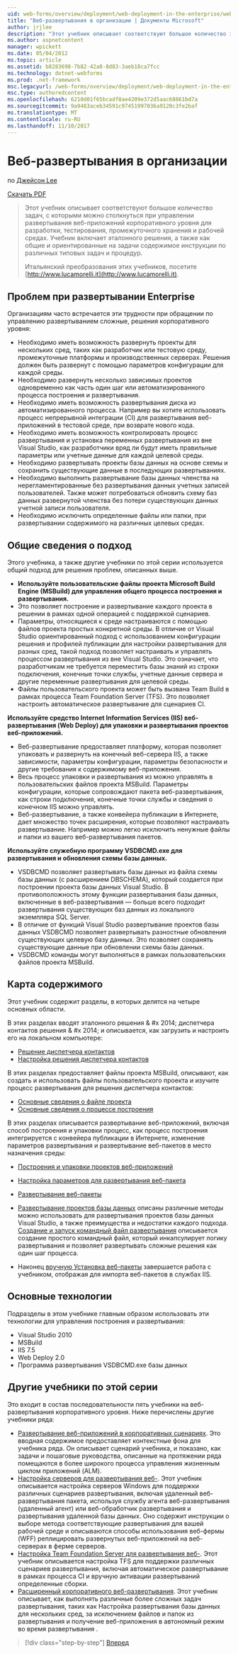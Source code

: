 ```yaml
---
uid: web-forms/overview/deployment/web-deployment-in-the-enterprise/web-deployment-in-the-enterprise
title: "Веб-развертывания в организации | Документы Microsoft"
author: jrjlee
description: "Этот учебник описывает соответствуют большое количество задач, с которыми можно столкнуться при управлении развертывания веб-приложений масштаба предприятия для devel..."
ms.author: aspnetcontent
manager: wpickett
ms.date: 05/04/2012
ms.topic: article
ms.assetid: b8283698-7b82-42a8-8d83-3aeb18ca7fcc
ms.technology: dotnet-webforms
ms.prod: .net-framework
msc.legacyurl: /web-forms/overview/deployment/web-deployment-in-the-enterprise/web-deployment-in-the-enterprise
msc.type: authoredcontent
ms.openlocfilehash: 6210d01f65bcadf8ae4209e372d5aac68861bd7a
ms.sourcegitcommit: 9a9483aceb34591c97451997036a9120c3fe2baf
ms.translationtype: MT
ms.contentlocale: ru-RU
ms.lasthandoff: 11/10/2017
---
```

<a name="web-deployment-in-the-enterprise"></a>Веб-развертывания в организации
====================
по [Джейсон Lee](https://github.com/jrjlee)

[Скачать PDF](https://msdnshared.blob.core.windows.net/media/MSDNBlogsFS/prod.evol.blogs.msdn.com/CommunityServer.Blogs.Components.WeblogFiles/00/00/00/63/56/8130.DeployingWebAppsInEnterpriseScenarios.pdf)

> Этот учебник описывает соответствуют большое количество задач, с которыми можно столкнуться при управлении развертывания веб-приложений корпоративного уровня для разработки, тестирования, промежуточного хранения и рабочей средах. Учебник включает эталонного решения, а также как общие и ориентированные на задачи содержимое инструкции по различных типовых задач и процедур.
> 
> Итальянский преобразования этих учебников, посетите [http://www.lucamorelli.it](http://www.lucamorelli.it).


## <a name="enterprise-deployment-challenges"></a>Проблем при развертывании Enterprise

Организациям часто встречается эти трудности при обращении по управлению развертыванием сложные, решения корпоративного уровня:

- Необходимо иметь возможность развернуть проекты для нескольких сред, таких как разработчик или тестовую среду, промежуточные платформы и производственных серверах. Решения должен быть развернут с помощью параметров конфигурации для каждой среды.
- Необходимо развернуть несколько зависимых проектов одновременно как часть один шаг или автоматизированного процесса построения и развертывания.
- Необходимо иметь возможность развертывания диска из автоматизированного процесса. Например вы хотите использовать процесс непрерывной интеграции (CI) для развертывания веб-приложений в тестовой среде, при возврате нового кода.
- Необходимо иметь возможность контролировать процесс развертывания и установка переменных развертывания из вне Visual Studio, как разработчики вряд ли будут иметь правильные параметры или учетные данные для каждой целевой среды.
- Необходимо развертывать проекты базы данных на основе схемы и сохранить существующие данные в последующих развертываниях.
- Необходимо выполнить развертывание базы данных членства на нерегламентированные без развертывания данных учетных записей пользователей. Также может потребоваться обновить схему баз данных развернутой членства без потери существующих данных учетной записи пользователя.
- Необходимо исключить определенные файлы или папки, при развертывании содержимого на различных целевых средах.

## <a name="overview-of-approach"></a>Общие сведения о подход

Этого учебника, а также другие учебники по этой серии используется общий подход для решения проблем, описанных выше.

- **Используйте пользовательские файлы проекта Microsoft Build Engine (MSBuild) для управления общего процесса построения и развертывания.**
- Это позволяет построение и развертывание каждого проекта в решении в рамках одной операцией с поддержкой сценариев.
- Параметры, относящиеся к среде настраиваются с помощью файлов проекта простых конкретной среды. В отличие от Visual Studio ориентированный подход с использованием конфигурации решения и профилей публикации для настройки развертывания для разных сред, такой подход позволяет настраивать и управлять процессом развертывания из вне Visual Studio. Это означает, что разработчикам не требуется переместить базы знаний из строки подключения, конечные точки службы, учетные данные сервера и другие переменные развертывания для целевой среды.
- Файлы пользовательского проекта может быть вызвана Team Build в рамках процесса Team Foundation Server (TFS). Это позволяет настроить автоматическое развертывание для сценариев CI.

**Используйте средство Internet Information Services (IIS) веб-развертывания (Web Deploy) для упаковки и развертывания проектов веб-приложений.**

- Веб-развертывание предоставляет платформу, которая позволяет упаковать и развернуть на конечный веб-сервера IIS, а также зависимости, параметры конфигурации, параметры безопасности и другие требования к содержимому веб-приложения.
- Весь процесс упаковки и развертывания из можно управлять в пользовательских файлов проекта MSBuild. Параметры конфигурации, которые сопровождают пакета веб-развертывания, как строки подключения, конечные точки службы и сведения о конечном IIS можно управлять.
- Веб-развертывание, а также конвейера публикации в Интернете, дает множество точек расширения, которые позволяют настраивать развертывание. Например можно легко исключить ненужные файлы и папки из вашего веб-развертывания пакетов.

**Используйте служебную программу VSDBCMD.exe для развертывания и обновления схемы базы данных.**

- VSDBCMD позволяет развертывать базы данных из файла схемы базы данных (с расширением DBSCHEMA), который создается при построении проекта базы данных Visual Studio. В противоположность этому функции развертывания базы данных, включенные в веб-развертывания — больше всего подходит развертывания существующих баз данных из локального экземпляра SQL Server.
- В отличие от функций Visual Studio развертывание проектов базы данных VSDBCMD позволяет развертывать разностные обновления существующих целевую базу данных. Это позволяет сохранять существующие данные при обновлении схемы базы данных.
- VSDBCMD команды могут выполняться в рамках пользовательских файлов проекта MSBuild.

## <a name="content-map"></a>Карта содержимого

Этот учебник содержит разделы, в которых делятся на четыре основных области.

В этих разделах вводят эталонного решения & #x 2014; диспетчера контактов решения & #x 2014; и описывается, как загрузить и настроить его на локальном компьютере:

- [Решение диспетчера контактов](the-contact-manager-solution.md)
- [Настройка решения диспетчера контактов](setting-up-the-contact-manager-solution.md)

В этих разделах предоставляет файлы проекта MSBuild, описывают, как создать и использовать файлы пользовательского проекта и изучите процесс развертывания для решения диспетчера контактов:

- [Основные сведения о файле проекта](understanding-the-project-file.md)
- [Основные сведения о процессе построения](understanding-the-build-process.md)

В этих разделах описывается развертывание веб-приложений, включая способ построения и упаковки процесс, как процесс построения интегрируется с конвейера публикации в Интернете, изменение параметров развертывания и развертывание веб-пакетов в место назначения среды:

- [Построения и упаковки проектов веб-приложений](building-and-packaging-web-application-projects.md)
- [Настройка параметров для развертывания веб-пакета](configuring-parameters-for-web-package-deployment.md)
- [Развертывание веб-пакеты](deploying-web-packages.md)

- [Развертывание проектов базы данных](deploying-database-projects.md) описаны различные методы можно использовать для развертывания проектов базы данных Visual Studio, а также преимущества и недостатки каждого подхода. [Создание и запуск командный файл развертывания](creating-and-running-a-deployment-command-file.md) описывается создание простого командный файл, который инкапсулирует логику развертывания и позволяет развертывать сложные решения как один шаг процесса.
- Наконец [вручную Установка веб-пакеты](manually-installing-web-packages.md) завершается работа с учебником, отображая для импорта веб-пакетов в службах IIS.

## <a name="key-technologies"></a>Основные технологии

Подразделы в этом учебнике главным образом использовать эти технологии для управления построения и развертывания:

- Visual Studio 2010
- MSBuild
- IIS 7.5
- Web Deploy 2.0
- Программа развертывания VSDBCMD.exe базы данных

## <a name="other-tutorials-in-this-series"></a>Другие учебники по этой серии

Это входит в состав последовательности пять учебники на веб-развертывания корпоративного уровня. Ниже перечислены другие учебники ряда:

- [Развертывание веб-приложений в корпоративных сценариях](../deploying-web-applications-in-enterprise-scenarios/deploying-web-applications-in-enterprise-scenarios.md). Это вводная содержимое предоставляет контекстные фона для учебника ряда. Он описывает сценарий учебника, и показано, как задачи и пошаговые руководства, описанные на протяжении ряда помещаются в более широкого процесса управления жизненным циклом приложений (ALM).
- [Настройка серверов для развертывания веб-](../configuring-server-environments-for-web-deployment/configuring-server-environments-for-web-deployment.md). Этот учебник описывается настройка серверов Windows для поддержки различных сценариев развертывания, включая удаленный веб-развертывания пакета, используя службу агента веб-развертывания (удаленный агент) или веб-обработчик развертывания и развертывания удаленной базы данных. Оно содержит инструкции о выборе метода соответствующие развертывания для вашей рабочей среде и описываются способы использования веб-фермы (WFF) реплицировать развернутых веб-приложений на веб-серверах в ферме серверов.
- [Настройка Team Foundation Server для развертывания веб-](../configuring-team-foundation-server-for-web-deployment/configuring-team-foundation-server-for-web-deployment.md). Этот учебник описывается настройка TFS для поддержки различных сценариев развертывания, включая автоматическое развертывание в рамках процесса CI и вручную активации развертываний определенные сборки.
- [Расширенный корпоративного веб-развертывания](../advanced-enterprise-web-deployment/advanced-enterprise-web-deployment.md). Этот учебник описывает, как выполнять различные более сложных задач развертывания, таких как Настройка развертывания базы данных для нескольких сред, за исключением файлов и папок из развертывания и получение веб-приложения в автономный режим во время развертывания .

>[!div class="step-by-step"]
[Вперед](the-contact-manager-solution.md)
